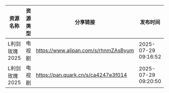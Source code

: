 | 资源名称      | 资源类型 | 分享链接                                 | 发布时间                |
| --------- | ---- | ------------------------------------ | ------------------- |
| L利剑玫瑰2025 | 电视剧  | https://www.alipan.com/s/rhnmZAsByum | 2025-07-29 09:16:52 |
| L利剑玫瑰2025 | 电视剧  | https://pan.quark.cn/s/ca4247e3f014  | 2025-07-29 09:20:50 |
